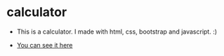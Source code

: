 # calculator
- This is a calculator. I made with html, css, bootstrap and javascript. :)

- [You can see it here]()
